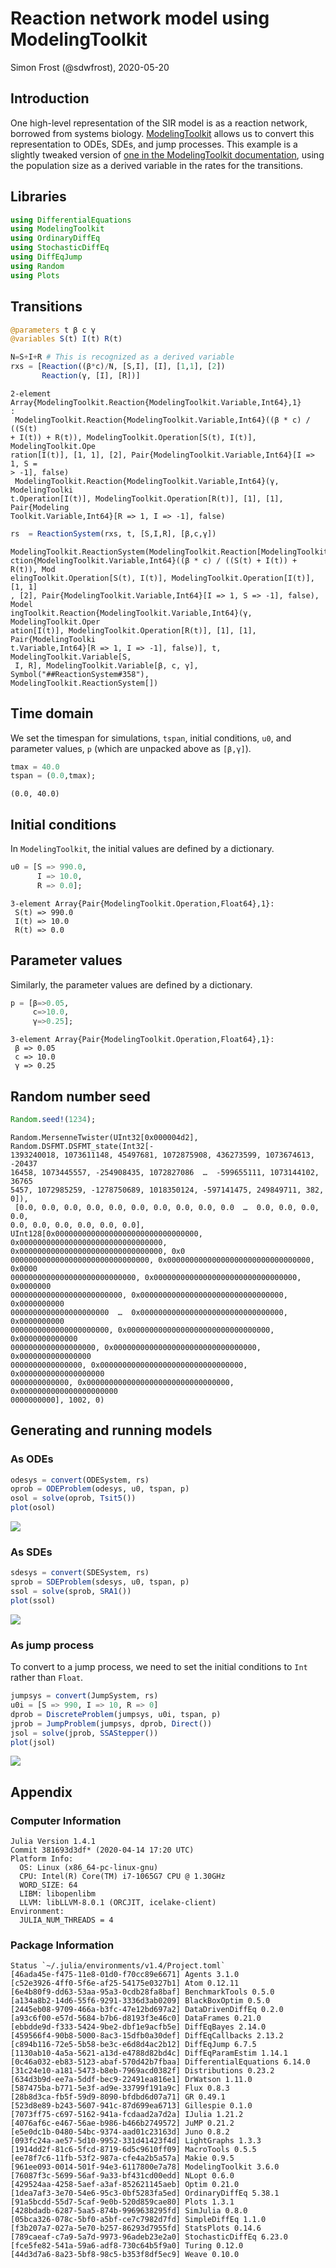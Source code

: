 # Reaction network model using ModelingToolkit
Simon Frost (@sdwfrost), 2020-05-20

## Introduction

One high-level representation of the SIR model is as a reaction network, borrowed from systems biology. [ModelingToolkit](https://mtk.sciml.ai/) allows us to convert this representation to ODEs, SDEs, and jump processes. This example is a slightly tweaked version of [one in the ModelingToolkit documentation](https://mtk.sciml.ai/dev/systems/ReactionSystem/), using the population size as a derived variable in the rates for the transitions.

## Libraries

````julia
using DifferentialEquations
using ModelingToolkit
using OrdinaryDiffEq
using StochasticDiffEq
using DiffEqJump
using Random
using Plots
````





## Transitions

````julia
@parameters t β c γ
@variables S(t) I(t) R(t)

N=S+I+R # This is recognized as a derived variable
rxs = [Reaction((β*c)/N, [S,I], [I], [1,1], [2])
       Reaction(γ, [I], [R])]
````


````
2-element Array{ModelingToolkit.Reaction{ModelingToolkit.Variable,Int64},1}
:
 ModelingToolkit.Reaction{ModelingToolkit.Variable,Int64}((β * c) / ((S(t) 
+ I(t)) + R(t)), ModelingToolkit.Operation[S(t), I(t)], ModelingToolkit.Ope
ration[I(t)], [1, 1], [2], Pair{ModelingToolkit.Variable,Int64}[I => 1, S =
> -1], false)
 ModelingToolkit.Reaction{ModelingToolkit.Variable,Int64}(γ, ModelingToolki
t.Operation[I(t)], ModelingToolkit.Operation[R(t)], [1], [1], Pair{Modeling
Toolkit.Variable,Int64}[R => 1, I => -1], false)
````



````julia
rs  = ReactionSystem(rxs, t, [S,I,R], [β,c,γ])
````


````
ModelingToolkit.ReactionSystem(ModelingToolkit.Reaction[ModelingToolkit.Rea
ction{ModelingToolkit.Variable,Int64}((β * c) / ((S(t) + I(t)) + R(t)), Mod
elingToolkit.Operation[S(t), I(t)], ModelingToolkit.Operation[I(t)], [1, 1]
, [2], Pair{ModelingToolkit.Variable,Int64}[I => 1, S => -1], false), Model
ingToolkit.Reaction{ModelingToolkit.Variable,Int64}(γ, ModelingToolkit.Oper
ation[I(t)], ModelingToolkit.Operation[R(t)], [1], [1], Pair{ModelingToolki
t.Variable,Int64}[R => 1, I => -1], false)], t, ModelingToolkit.Variable[S,
 I, R], ModelingToolkit.Variable[β, c, γ], Symbol("##ReactionSystem#358"), 
ModelingToolkit.ReactionSystem[])
````





## Time domain

We set the timespan for simulations, `tspan`, initial conditions, `u0`, and parameter values, `p` (which are unpacked above as `[β,γ]`).

````julia
tmax = 40.0
tspan = (0.0,tmax);
````


````
(0.0, 40.0)
````





## Initial conditions

In `ModelingToolkit`, the initial values are defined by a dictionary.

````julia
u0 = [S => 990.0,
      I => 10.0,
      R => 0.0];
````


````
3-element Array{Pair{ModelingToolkit.Operation,Float64},1}:
 S(t) => 990.0
 I(t) => 10.0
 R(t) => 0.0
````





## Parameter values

Similarly, the parameter values are defined by a dictionary.

````julia
p = [β=>0.05,
     c=>10.0,
     γ=>0.25];
````


````
3-element Array{Pair{ModelingToolkit.Operation,Float64},1}:
 β => 0.05
 c => 10.0
 γ => 0.25
````





## Random number seed

````julia
Random.seed!(1234);
````


````
Random.MersenneTwister(UInt32[0x000004d2], Random.DSFMT.DSFMT_state(Int32[-
1393240018, 1073611148, 45497681, 1072875908, 436273599, 1073674613, -20437
16458, 1073445557, -254908435, 1072827086  …  -599655111, 1073144102, 36765
5457, 1072985259, -1278750689, 1018350124, -597141475, 249849711, 382, 0]),
 [0.0, 0.0, 0.0, 0.0, 0.0, 0.0, 0.0, 0.0, 0.0, 0.0  …  0.0, 0.0, 0.0, 0.0, 
0.0, 0.0, 0.0, 0.0, 0.0, 0.0], UInt128[0x00000000000000000000000000000000, 
0x00000000000000000000000000000000, 0x00000000000000000000000000000000, 0x0
0000000000000000000000000000000, 0x00000000000000000000000000000000, 0x0000
0000000000000000000000000000, 0x00000000000000000000000000000000, 0x0000000
0000000000000000000000000, 0x00000000000000000000000000000000, 0x0000000000
0000000000000000000000  …  0x00000000000000000000000000000000, 0x0000000000
0000000000000000000000, 0x00000000000000000000000000000000, 0x0000000000000
0000000000000000000, 0x00000000000000000000000000000000, 0x0000000000000000
0000000000000000, 0x00000000000000000000000000000000, 0x0000000000000000000
0000000000000, 0x00000000000000000000000000000000, 0x0000000000000000000000
0000000000], 1002, 0)
````





## Generating and running models

### As ODEs

````julia
odesys = convert(ODESystem, rs)
oprob = ODEProblem(odesys, u0, tspan, p)
osol = solve(oprob, Tsit5())
plot(osol)
````


![](figures/rn_mtk_8_1.png)



### As SDEs

````julia
sdesys = convert(SDESystem, rs)
sprob = SDEProblem(sdesys, u0, tspan, p)
ssol = solve(sprob, SRA1())
plot(ssol)
````


![](figures/rn_mtk_9_1.png)



### As jump process

To convert to a jump process, we need to set the initial conditions to `Int` rather than `Float`.

````julia
jumpsys = convert(JumpSystem, rs)
u0i = [S => 990, I => 10, R => 0]
dprob = DiscreteProblem(jumpsys, u0i, tspan, p)
jprob = JumpProblem(jumpsys, dprob, Direct())
jsol = solve(jprob, SSAStepper())
plot(jsol)
````


![](figures/rn_mtk_10_1.png)


## Appendix
### Computer Information
```
Julia Version 1.4.1
Commit 381693d3df* (2020-04-14 17:20 UTC)
Platform Info:
  OS: Linux (x86_64-pc-linux-gnu)
  CPU: Intel(R) Core(TM) i7-1065G7 CPU @ 1.30GHz
  WORD_SIZE: 64
  LIBM: libopenlibm
  LLVM: libLLVM-8.0.1 (ORCJIT, icelake-client)
Environment:
  JULIA_NUM_THREADS = 4

```

### Package Information

```
Status `~/.julia/environments/v1.4/Project.toml`
[46ada45e-f475-11e8-01d0-f70cc89e6671] Agents 3.1.0
[c52e3926-4ff0-5f6e-af25-54175e0327b1] Atom 0.12.11
[6e4b80f9-dd63-53aa-95a3-0cdb28fa8baf] BenchmarkTools 0.5.0
[a134a8b2-14d6-55f6-9291-3336d3ab0209] BlackBoxOptim 0.5.0
[2445eb08-9709-466a-b3fc-47e12bd697a2] DataDrivenDiffEq 0.2.0
[a93c6f00-e57d-5684-b7b6-d8193f3e46c0] DataFrames 0.21.0
[ebbdde9d-f333-5424-9be2-dbf1e9acfb5e] DiffEqBayes 2.14.0
[459566f4-90b8-5000-8ac3-15dfb0a30def] DiffEqCallbacks 2.13.2
[c894b116-72e5-5b58-be3c-e6d8d4ac2b12] DiffEqJump 6.7.5
[1130ab10-4a5a-5621-a13d-e4788d82bd4c] DiffEqParamEstim 1.14.1
[0c46a032-eb83-5123-abaf-570d42b7fbaa] DifferentialEquations 6.14.0
[31c24e10-a181-5473-b8eb-7969acd0382f] Distributions 0.23.2
[634d3b9d-ee7a-5ddf-bec9-22491ea816e1] DrWatson 1.11.0
[587475ba-b771-5e3f-ad9e-33799f191a9c] Flux 0.8.3
[28b8d3ca-fb5f-59d9-8090-bfdbd6d07a71] GR 0.49.1
[523d8e89-b243-5607-941c-87d699ea6713] Gillespie 0.1.0
[7073ff75-c697-5162-941a-fcdaad2a7d2a] IJulia 1.21.2
[4076af6c-e467-56ae-b986-b466b2749572] JuMP 0.21.2
[e5e0dc1b-0480-54bc-9374-aad01c23163d] Juno 0.8.2
[093fc24a-ae57-5d10-9952-331d41423f4d] LightGraphs 1.3.3
[1914dd2f-81c6-5fcd-8719-6d5c9610ff09] MacroTools 0.5.5
[ee78f7c6-11fb-53f2-987a-cfe4a2b5a57a] Makie 0.9.5
[961ee093-0014-501f-94e3-6117800e7a78] ModelingToolkit 3.6.0
[76087f3c-5699-56af-9a33-bf431cd00edd] NLopt 0.6.0
[429524aa-4258-5aef-a3af-852621145aeb] Optim 0.21.0
[1dea7af3-3e70-54e6-95c3-0bf5283fa5ed] OrdinaryDiffEq 5.38.1
[91a5bcdd-55d7-5caf-9e0b-520d859cae80] Plots 1.3.1
[428bdadb-6287-5aa5-874b-9969638295fd] SimJulia 0.8.0
[05bca326-078c-5bf0-a5bf-ce7c7982d7fd] SimpleDiffEq 1.1.0
[f3b207a7-027a-5e70-b257-86293d7955fd] StatsPlots 0.14.6
[789caeaf-c7a9-5a7d-9973-96adeb23e2a0] StochasticDiffEq 6.23.0
[fce5fe82-541a-59a6-adf8-730c64b5f9a0] Turing 0.12.0
[44d3d7a6-8a23-5bf8-98c5-b353f8df5ec9] Weave 0.10.0
```
